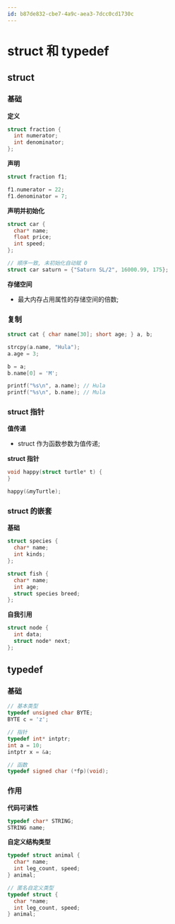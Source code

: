 ```yaml
---
id: b87de832-cbe7-4a9c-aea3-7dcc0cd1730c
---
```

# struct 和 typedef

## struct

### 基础

**定义**

```c
struct fraction {
  int numerator;
  int denominator;
};
```

**声明**

```c
struct fraction f1;

f1.numerator = 22;
f1.denominator = 7;
```

**声明并初始化**

```c
struct car {
  char* name;
  float price;
  int speed;
};

// 顺序一致, 未初始化自动赋 0
struct car saturn = {"Saturn SL/2", 16000.99, 175};
```

**存储空间**

- 最大内存占用属性的存储空间的倍数;

### 复制

```c
struct cat { char name[30]; short age; } a, b;

strcpy(a.name, "Hula");
a.age = 3;

b = a;
b.name[0] = 'M';

printf("%s\n", a.name); // Hula
printf("%s\n", b.name); // Mula
```

### struct 指针

**值传递**

- struct 作为函数参数为值传递;

**struct 指针**

```c
void happy(struct turtle* t) {
}

happy(&myTurtle);
```

### struct 的嵌套

**基础**

```c
struct species {
  char* name;
  int kinds;
};

struct fish {
  char* name;
  int age;
  struct species breed;
};
```

**自我引用**

```c
struct node {
  int data;
  struct node* next;
};
```

## typedef

### 基础

```c
// 基本类型
typedef unsigned char BYTE;
BYTE c = 'z';

// 指针
typedef int* intptr;
int a = 10;
intptr x = &a;

// 函数
typedef signed char (*fp)(void);
```

### 作用

**代码可读性**

```c
typedef char* STRING;
STRING name;
```

**自定义结构类型**

```c
typedef struct animal {
  char* name;
  int leg_count, speed;
} animal;

// 匿名自定义类型
typedef struct {
  char *name;
  int leg_count, speed;
} animal;
```

